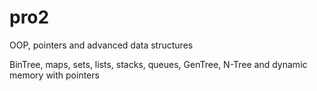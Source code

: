 # pro2
OOP, pointers and advanced data structures

BinTree, maps, sets, lists, stacks, queues, GenTree, N-Tree and dynamic memory with pointers
